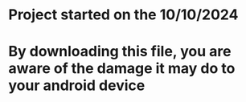 # Project started on the 10/10/2024
# By downloading this file, you are aware of the damage it may do to your android device
